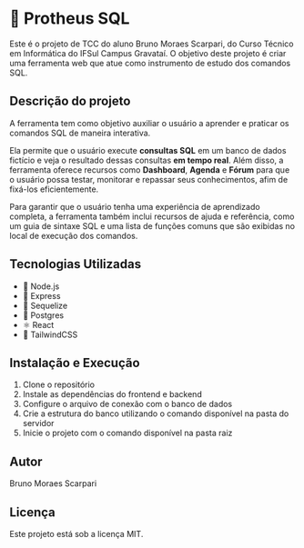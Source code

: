 # 🚀 Protheus SQL
Este é o projeto de TCC do aluno Bruno Moraes Scarpari, do Curso Técnico em Informática do IFSul Campus Gravataí. O objetivo deste projeto é criar uma ferramenta web que atue como instrumento de estudo dos comandos SQL.

## Descrição do projeto
A ferramenta tem como objetivo auxiliar o usuário a aprender e praticar os comandos SQL de maneira interativa.

Ela permite que o usuário execute **consultas SQL** em um banco de dados fictício e veja o resultado dessas consultas **em tempo real**. Além disso, a ferramenta oferece recursos como **Dashboard**, **Agenda** e **Fórum** para que o usuário possa testar, monitorar e repassar seus conhecimentos, afim de fixá-los eficientemente.

Para garantir que o usuário tenha uma experiência de aprendizado completa, a ferramenta também inclui recursos de ajuda e referência, como um guia de sintaxe SQL e uma lista de funções comuns que são exibidas no local de execução dos comandos.

## Tecnologias Utilizadas

- 🔧 Node.js
- 🚀 Express
- 🎲 Sequelize
- 🐘 Postgres
- ⚛️ React
- 🎨 TailwindCSS

## Instalação e Execução

1. Clone o repositório
2. Instale as dependências do frontend e backend
3. Configure o arquivo de conexão com o banco de dados
4. Crie a estrutura do banco utilizando o comando disponível na pasta do servidor
5. Inicie o projeto com o comando disponível na pasta raiz

## Autor
Bruno Moraes Scarpari

## Licença
Este projeto está sob a licença MIT.
